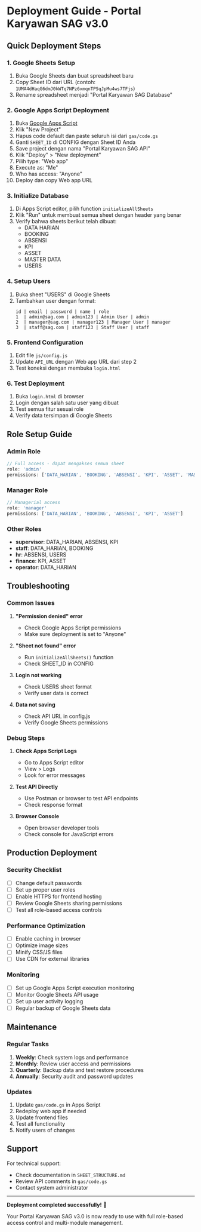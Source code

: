 # Deployment Guide - Portal Karyawan SAG v3.0

## Quick Deployment Steps

### 1. Google Sheets Setup
1. Buka Google Sheets dan buat spreadsheet baru
2. Copy Sheet ID dari URL (contoh: `1UMA4dHaqG6dmJ0kWTq7NPz6xmqnTPSqJpMu4ws7TFjs`)
3. Rename spreadsheet menjadi "Portal Karyawan SAG Database"

### 2. Google Apps Script Deployment
1. Buka [Google Apps Script](https://script.google.com)
2. Klik "New Project"
3. Hapus code default dan paste seluruh isi dari `gas/code.gs`
4. Ganti `SHEET_ID` di CONFIG dengan Sheet ID Anda
5. Save project dengan nama "Portal Karyawan SAG API"
6. Klik "Deploy" > "New deployment"
7. Pilih type: "Web app"
8. Execute as: "Me"
9. Who has access: "Anyone"
10. Deploy dan copy Web app URL

### 3. Initialize Database
1. Di Apps Script editor, pilih function `initializeAllSheets`
2. Klik "Run" untuk membuat semua sheet dengan header yang benar
3. Verify bahwa sheets berikut telah dibuat:
   - DATA HARIAN
   - BOOKING
   - ABSENSI
   - KPI
   - ASSET
   - MASTER DATA
   - USERS

### 4. Setup Users
1. Buka sheet "USERS" di Google Sheets
2. Tambahkan user dengan format:
   ```
   id | email | password | name | role
   1  | admin@sag.com | admin123 | Admin User | admin
   2  | manager@sag.com | manager123 | Manager User | manager
   3  | staff@sag.com | staff123 | Staff User | staff
   ```

### 5. Frontend Configuration
1. Edit file `js/config.js`
2. Update `API_URL` dengan Web app URL dari step 2
3. Test koneksi dengan membuka `login.html`

### 6. Test Deployment
1. Buka `login.html` di browser
2. Login dengan salah satu user yang dibuat
3. Test semua fitur sesuai role
4. Verify data tersimpan di Google Sheets

## Role Setup Guide

### Admin Role
```javascript
// Full access - dapat mengakses semua sheet
role: 'admin'
permissions: ['DATA_HARIAN', 'BOOKING', 'ABSENSI', 'KPI', 'ASSET', 'MASTER_DATA', 'USERS']
```

### Manager Role
```javascript
// Managerial access
role: 'manager'  
permissions: ['DATA_HARIAN', 'BOOKING', 'ABSENSI', 'KPI', 'ASSET']
```

### Other Roles
- **supervisor**: DATA_HARIAN, ABSENSI, KPI
- **staff**: DATA_HARIAN, BOOKING
- **hr**: ABSENSI, USERS
- **finance**: KPI, ASSET
- **operator**: DATA_HARIAN

## Troubleshooting

### Common Issues

1. **"Permission denied" error**
   - Check Google Apps Script permissions
   - Make sure deployment is set to "Anyone"

2. **"Sheet not found" error**
   - Run `initializeAllSheets()` function
   - Check SHEET_ID in CONFIG

3. **Login not working**
   - Check USERS sheet format
   - Verify user data is correct

4. **Data not saving**
   - Check API URL in config.js
   - Verify Google Sheets permissions

### Debug Steps

1. **Check Apps Script Logs**
   - Go to Apps Script editor
   - View > Logs
   - Look for error messages

2. **Test API Directly**
   - Use Postman or browser to test API endpoints
   - Check response format

3. **Browser Console**
   - Open browser developer tools
   - Check console for JavaScript errors

## Production Deployment

### Security Checklist
- [ ] Change default passwords
- [ ] Set up proper user roles
- [ ] Enable HTTPS for frontend hosting
- [ ] Review Google Sheets sharing permissions
- [ ] Test all role-based access controls

### Performance Optimization
- [ ] Enable caching in browser
- [ ] Optimize image sizes
- [ ] Minify CSS/JS files
- [ ] Use CDN for external libraries

### Monitoring
- [ ] Set up Google Apps Script execution monitoring
- [ ] Monitor Google Sheets API usage
- [ ] Set up user activity logging
- [ ] Regular backup of Google Sheets data

## Maintenance

### Regular Tasks
1. **Weekly**: Check system logs and performance
2. **Monthly**: Review user access and permissions
3. **Quarterly**: Backup data and test restore procedures
4. **Annually**: Security audit and password updates

### Updates
1. Update `gas/code.gs` in Apps Script
2. Redeploy web app if needed
3. Update frontend files
4. Test all functionality
5. Notify users of changes

## Support

For technical support:
- Check documentation in `SHEET_STRUCTURE.md`
- Review API comments in `gas/code.gs`
- Contact system administrator

---

**Deployment completed successfully!** 🎉

Your Portal Karyawan SAG v3.0 is now ready to use with full role-based access control and multi-module management.
